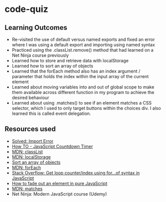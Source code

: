 # code-quiz

## Learning Outcomes

- Re-visited the use of default versus named exports and fixed an error where I was using a default export and importing using named syntax
- Practiced using the .classList.remove() method that had learned on a Net Ninja course previously
- Learned how to store and retrieve data with localStorage
- Learned how to sort an array of objects
- Learned that the forEach method also has an index argument / parameter that holds the index within the input array of the current element
- Learned about moving variables into and out of global scope to make them available across different function in my program to achieve the desired behaviour
- Learned about using .matches() to see if an element matches a CSS selector, which I used to only target buttons within the choices div. I also learned this is called event delegation.

## Resources used

- [Solved: Import Error](https://www.sharooq.com/solved-attempted-import-error-something-is-not-imported-from-some-file)
- [How TO - JavaScript Countdown Timer](https://www.w3schools.com/howto/howto_js_countdown.asp)
- [MDN: classList](https://developer.mozilla.org/en-US/docs/Web/API/Element/classList)
- [MDN: localStorage](https://developer.mozilla.org/en-US/docs/Web/API/Window/localStorage)
- [Sort an array of objects](https://www.javascripttutorial.net/array/javascript-sort-an-array-of-objects/)
- [MDN: forEach](https://developer.mozilla.org/en-US/docs/Web/JavaScript/Reference/Global_Objects/Array/forEach)
- [Stack Overflow: Get loop counter/index using for…of syntax in JavaScript](https://stackoverflow.com/questions/10179815/get-loop-counter-index-using-for-of-syntax-in-javascript)
- [How to fade out an element in pure JavaScript](https://www.tutorialspoint.com/how-to-add-fade-out-effect-using-pure-javascript#:~:text=We%20can%20add%20a%20fade,once%20the%20opacity%20reaches%200.)
- [MDN: matches](https://developer.mozilla.org/en-US/docs/Web/API/Element/matches)
- Net Ninja: Modern JavaScript course (Udemy)

